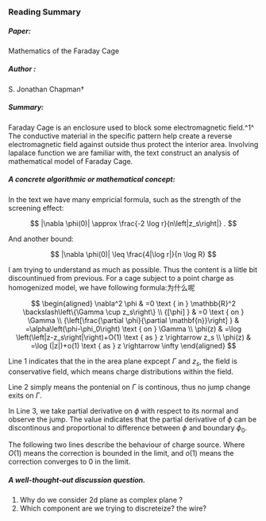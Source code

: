 ### Reading Summary

##### Paper:

Mathematics of the Faraday Cage 

##### Author :

S. Jonathan Chapman†
##### Summary:

Faraday Cage is an enclosure used to block some electromagnetic field.^1^ The conductive material in the specific pattern help create a reverse electromagnetic field against outside thus protect the interior area. Involving lapalace function we are familiar with, the text construct an analysis of mathematical model of Faraday Cage.

##### A concrete algorithmic or mathematical concept:

In the text we have many empricial formula, such as the strength of the screening effect:

$$
|\nabla \phi(0)| \approx \frac{-2 \log r}{n\left|z_s\right|} .
$$

And another bound:

$$
|\nabla \phi(0)| \leq \frac{4|\log r|}{n \log R}
$$

I am trying to understand as much as possible. Thus the content is a liitle bit discountinued from previous. For a cage subject to a point charge  as homogenized model, we have following formula:为什么呢

$$
\begin{aligned}
\nabla^2 \phi & =0 \text { in } \mathbb{R}^2 \backslash\left\{\Gamma \cup z_s\right\} \\
{[\phi] } & =0 \text { on } \Gamma \\
{\left[\frac{\partial \phi}{\partial \mathbf{n}}\right] } & =\alpha\left(\phi-\phi_0\right) \text { on } \Gamma \\
\phi(z) & =\log \left(\left|z-z_s\right|\right)+O(1) \text { as } z \rightarrow z_s \\
\phi(z) & =\log (|z|)+o(1) \text { as } z \rightarrow \infty
\end{aligned}
$$

Line 1 indicates that the in the area plane expcept $\Gamma$ and $z_s$, the field is conservative field, which means charge distributions within the field.

Line 2 simply means the pontenial on $\Gamma$ is continous, thus no jump change exits on $\Gamma$.

In Line 3, we take partial derivative on $\phi$ with respect to its normal and observe the jump. The value indicates that the  partial derivative of $\phi$ can be discontinous and proportional to difference between $\phi$  and boundary $\phi_0$.

The following two lines describe the behaviour of charge source. Where $O(1)$ means the correction is bounded in the limit, and $o(1)$ means the correction converges to 0 in the limit.

##### A well-thought-out discussion question.

1. Why do we consider 2d plane as complex plane ?
2. Which component are we trying to discreteize? the wire?
